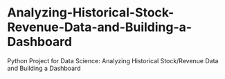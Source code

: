 # Analyzing-Historical-Stock-Revenue-Data-and-Building-a-Dashboard
Python Project for Data Science: Analyzing Historical Stock/Revenue Data and Building a Dashboard
